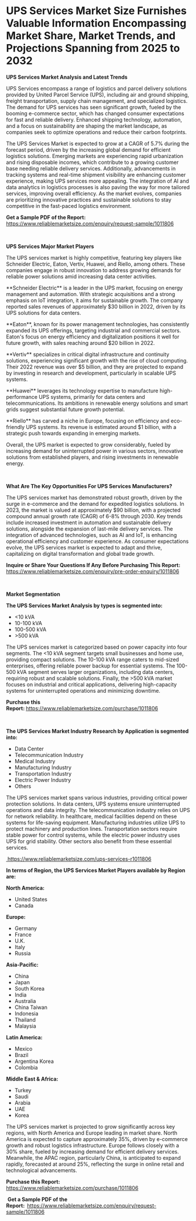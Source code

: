 <p><h1>UPS Services Market Size Furnishes Valuable Information Encompassing Market Share, Market Trends, and Projections Spanning from 2025 to 2032</h1></p><p><strong>UPS Services Market Analysis and Latest Trends</strong></p>
<p><p>UPS Services encompass a range of logistics and parcel delivery solutions provided by United Parcel Service (UPS), including air and ground shipping, freight transportation, supply chain management, and specialized logistics. The demand for UPS services has seen significant growth, fueled by the booming e-commerce sector, which has changed consumer expectations for fast and reliable delivery. Enhanced shipping technology, automation, and a focus on sustainability are shaping the market landscape, as companies seek to optimize operations and reduce their carbon footprints.</p><p>The UPS Services Market is expected to grow at a CAGR of 5.7% during the forecast period, driven by the increasing global demand for efficient logistics solutions. Emerging markets are experiencing rapid urbanization and rising disposable incomes, which contribute to a growing customer base needing reliable delivery services. Additionally, advancements in tracking systems and real-time shipment visibility are enhancing customer experience, making UPS services more appealing. The integration of AI and data analytics in logistics processes is also paving the way for more tailored services, improving overall efficiency. As the market evolves, companies are prioritizing innovative practices and sustainable solutions to stay competitive in the fast-paced logistics environment.</p></p>
<p><strong>Get a Sample PDF of the Report:&nbsp;</strong> <a href="https://www.reliablemarketsize.com/enquiry/request-sample/1011806?utm_campaign=2468&utm_medium=2&utm_source=Github&utm_content=ia&utm_term=18042025&utm_id=ups-services">https://www.reliablemarketsize.com/enquiry/request-sample/1011806</a></p>
<p>&nbsp;</p>
<p><strong>UPS Services Major Market Players</strong></p>
<p><p>The UPS services market is highly competitive, featuring key players like Schneider Electric, Eaton, Vertiv, Huawei, and Riello, among others. These companies engage in robust innovation to address growing demands for reliable power solutions amid increasing data center activities.</p><p>**Schneider Electric** is a leader in the UPS market, focusing on energy management and automation. With strategic acquisitions and a strong emphasis on IoT integration, it aims for sustainable growth. The company reported sales revenues of approximately $30 billion in 2022, driven by its UPS solutions for data centers.</p><p>**Eaton**, known for its power management technologies, has consistently expanded its UPS offerings, targeting industrial and commercial sectors. Eaton's focus on energy efficiency and digitalization positions it well for future growth, with sales reaching around $20 billion in 2022.</p><p>**Vertiv** specializes in critical digital infrastructure and continuity solutions, experiencing significant growth with the rise of cloud computing. Their 2022 revenue was over $5 billion, and they are projected to expand by investing in research and development, particularly in scalable UPS systems.</p><p>**Huawei** leverages its technology expertise to manufacture high-performance UPS systems, primarily for data centers and telecommunications. Its ambitions in renewable energy solutions and smart grids suggest substantial future growth potential.</p><p>**Riello** has carved a niche in Europe, focusing on efficiency and eco-friendly UPS systems. Its revenue is estimated around $1 billion, with a strategic push towards expanding in emerging markets.</p><p>Overall, the UPS market is expected to grow considerably, fueled by increasing demand for uninterrupted power in various sectors, innovative solutions from established players, and rising investments in renewable energy.</p></p>
<p>&nbsp;</p>
<p><strong>What Are The Key Opportunities For UPS Services Manufacturers?</strong></p>
<p><p>The UPS services market has demonstrated robust growth, driven by the surge in e-commerce and the demand for expedited logistics solutions. In 2023, the market is valued at approximately $90 billion, with a projected compound annual growth rate (CAGR) of 6-8% through 2030. Key trends include increased investment in automation and sustainable delivery solutions, alongside the expansion of last-mile delivery services. The integration of advanced technologies, such as AI and IoT, is enhancing operational efficiency and customer experience. As consumer expectations evolve, the UPS services market is expected to adapt and thrive, capitalizing on digital transformation and global trade growth.</p></p>
<p><strong>Inquire or Share Your Questions If Any Before Purchasing This Report:</strong> <a href="https://www.reliablemarketsize.com/enquiry/pre-order-enquiry/1011806?utm_campaign=2468&utm_medium=2&utm_source=Github&utm_content=ia&utm_term=18042025&utm_id=ups-services">https://www.reliablemarketsize.com/enquiry/pre-order-enquiry/1011806</a></p>
<p>&nbsp;</p>
<p><strong>Market Segmentation</strong></p>
<p><strong>The UPS Services Market Analysis by types is segmented into:</strong></p>
<p><ul><li><10 kVA</li><li>10-100 kVA</li><li>100-500 kVA</li><li>>500 kVA</li></ul></p>
<p><p>The UPS services market is categorized based on power capacity into four segments. The <10 kVA segment targets small businesses and home use, providing compact solutions. The 10-100 kVA range caters to mid-sized enterprises, offering reliable power backup for essential systems. The 100-500 kVA segment serves larger organizations, including data centers, requiring robust and scalable solutions. Finally, the >500 kVA market focuses on industrial and critical applications, delivering high-capacity systems for uninterrupted operations and minimizing downtime.</p></p>
<p><strong>Purchase this Report:&nbsp;</strong><a href="https://www.reliablemarketsize.com/purchase/1011806?utm_campaign=2468&utm_medium=2&utm_source=Github&utm_content=ia&utm_term=18042025&utm_id=ups-services">https://www.reliablemarketsize.com/purchase/1011806</a></p>
<p>&nbsp;</p>
<p><strong>The UPS Services Market Industry Research by Application is segmented into:</strong></p>
<p><ul><li>Data Center</li><li>Telecommunication Industry</li><li>Medical Industry</li><li>Manufacturing Industry</li><li>Transportation Industry</li><li>Electric Power Industry</li><li>Others</li></ul></p>
<p><p>The UPS services market spans various industries, providing critical power protection solutions. In data centers, UPS systems ensure uninterrupted operations and data integrity. The telecommunication industry relies on UPS for network reliability. In healthcare, medical facilities depend on these systems for life-saving equipment. Manufacturing industries utilize UPS to protect machinery and production lines. Transportation sectors require stable power for control systems, while the electric power industry uses UPS for grid stability. Other sectors also benefit from these essential services.</p></p>
<p><a href="https://www.reliablemarketsize.com/ups-services-r1011806?utm_campaign=2468&utm_medium=2&utm_source=Github&utm_content=ia&utm_term=18042025&utm_id=ups-services">&nbsp;https://www.reliablemarketsize.com/ups-services-r1011806</a></p>
<p><strong>In terms of Region, the UPS Services Market Players available by Region are:</strong></p>
<p>
    <p> <strong> North America: </strong>
        <ul>
            <li>United States</li>
            <li>Canada</li>
        </ul>
        </p> 
    <p> <strong> Europe: </strong>
        <ul>
            <li>Germany</li>
            <li>France</li>
            <li>U.K.</li>
            <li>Italy</li>
            <li>Russia</li>
        </ul>
        </p> 
    <p> <strong> Asia-Pacific: </strong>
        <ul>
            <li>China</li>
            <li>Japan</li>
            <li>South Korea</li>
            <li>India</li>
            <li>Australia</li>
            <li>China Taiwan</li>
            <li>Indonesia</li>
            <li>Thailand</li>
            <li>Malaysia</li>
        </ul>
        </p> 
    <p> <strong> Latin America: </strong>
        <ul>
            <li>Mexico</li>
            <li>Brazil</li>
            <li>Argentina Korea</li>
            <li>Colombia</li>
        </ul>
        </p> 
    <p> <strong> Middle East & Africa: </strong>
        <ul>
            <li>Turkey</li>
            <li>Saudi</li>
            <li>Arabia</li>
            <li>UAE</li>
            <li>Korea</li>
        </ul>
    </p>
    </p>
<p><p>The UPS services market is projected to grow significantly across key regions, with North America and Europe leading in market share. North America is expected to capture approximately 35%, driven by e-commerce growth and robust logistics infrastructure. Europe follows closely with a 30% share, fueled by increasing demand for efficient delivery services. Meanwhile, the APAC region, particularly China, is anticipated to expand rapidly, forecasted at around 25%, reflecting the surge in online retail and technological advancements.</p></p>
<p><strong>Purchase this Report: </strong><a href="https://www.reliablemarketsize.com/purchase/1011806?utm_campaign=2468&utm_medium=2&utm_source=Github&utm_content=ia&utm_term=18042025&utm_id=ups-services">https://www.reliablemarketsize.com/purchase/1011806</a></p>
<p>&nbsp;<strong>Get a Sample PDF of the Report:&nbsp;&nbsp;</strong><a href="https://www.reliablemarketsize.com/enquiry/request-sample/1011806?utm_campaign=2468&utm_medium=2&utm_source=Github&utm_content=ia&utm_term=18042025&utm_id=ups-services">https://www.reliablemarketsize.com/enquiry/request-sample/1011806</a></p>
<p><strong></strong></p>
<p><p></p><p></p><p></p></p>